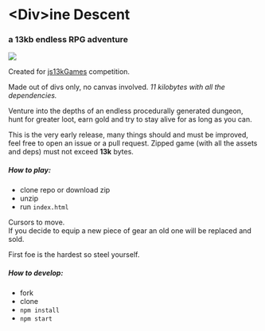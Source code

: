 # \<Div>ine Descent
### a 13kb endless RPG adventure  

![](400-250.png)

Created for [js13kGames](http://js13kgames.com/) competition.  

Made out of divs only, no canvas involved. _11 kilobytes with all the dependencies._ 

Venture into the depths of an endless procedurally generated dungeon,
hunt for greater loot, earn gold and try to stay alive for as long as you can.

This is the very early release, many things should and must be improved, feel free to open an issue or a pull request.
Zipped game (with all the assets and deps) must not exceed **13k** bytes.

##### How to play:

- clone repo or download zip
- unzip
- run `index.html`  

Cursors to move.   
If you decide to equip a new piece of gear an old one will be replaced and sold.

First foe is the hardest so steel yourself.


##### How to develop:

- fork
- clone
- `npm install`
- `npm start`

 